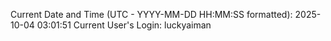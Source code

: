 Current Date and Time (UTC - YYYY-MM-DD HH:MM:SS formatted): 2025-10-04 03:01:51
Current User's Login: luckyaiman
